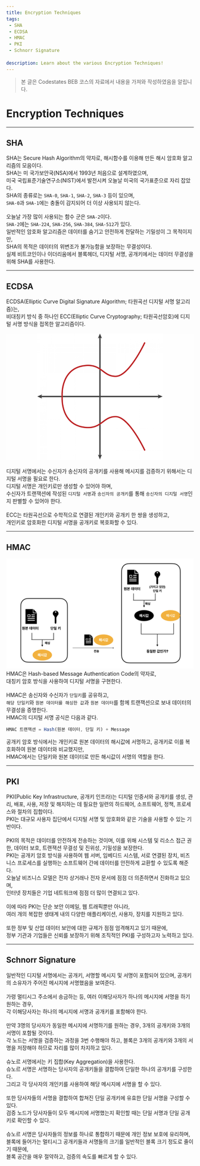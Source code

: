 ```yaml
---
title: Encryption Techniques
tags: 
 - SHA
 - ECDSA
 - HMAC
 - PKI
 - Schnorr Signature

description: Learn about the various Encryption Techniques!
---
```


> 본 글은 Codestates BEB 코스의 자료에서 내용을 가져와 작성하였음을 알립니다.  

# Encryption Techniques

---

## SHA
SHA는 Secure Hash Algorithm의 약자로, 해시함수를 이용해 만든 해시 암호화 알고리즘의 모음이다.  
SHA는 미 국가보안국(NSA)에서 1993년 처음으로 설계하였으며,  
미국 국립표준기술연구소(NIST)에서 발전시켜 오늘날 미국의 국가표준으로 자리 잡았다.
<br>
SHA의 종류로는 `SHA-0`, `SHA-1`, `SHA-2`, `SHA-3` 등이 있으며,  
`SHA-0`과 `SHA-1`에는 충돌이 감지되어 더 이상 사용되지 않는다.  
<br>
오늘날 가장 많이 사용되는 함수 군은 `SHA-2`이다.  
`SHA-2`에는 `SHA-224`, `SHA-256`, `SHA-384`, `SHA-512`가 있다.
<br>
일반적인 암호화 알고리즘은 데이터를 숨기고 안전하게 전달하는 기밀성이 그 목적이지만,  
SHA의 목적은 데이터의 위변조가 불가능함을 보장하는 무결성이다.  
실제 비트코인이나 이더리움에서 블록헤더, 디지털 서명, 공개키에서는 데이터 무결성을 위해 SHA를 사용한다.

---

## ECDSA
ECDSA(Elliptic Curve Digital Signature Algorithm; 타원곡선 디지털 서명 알고리즘)는,  
비대칭키 방식 중 하나인 ECC(Elliptic Curve Cryptography; 타원곡선암호)에 디지털 서명 방식을 접목한 알고리즘이다.  
<br>
![ecc-eclipse](../../assets/img/ecc-eclipse.png)  
<br>
디지털 서명에서는 수신자가 송신자의 공개키를 사용해 메시지를 검증하기 위해서는 디지털 서명을 필요로 한다.  
디지털 서명은 개인키로만 생성할 수 있어야 하며,  
수신자가 트랜잭션에 작성된 `디지털 서명`과 `송신자의 공개키`를 통해 `송신자의 디지털 서명`인지 판별할 수 있어야 한다.  
<br>
ECC는 타원곡선으로 수학적으로 연결된 개인키와 공개키 한 쌍을 생성하고,  
개인키로 암호화한 디지털 서명을 공개키로 복호화할 수 있다.

---

## HMAC
![hmac](../../assets/img/hmac.png)  
HMAC은 Hash-based Message Authentication Code의 약자로,  
대칭키 암호 방식을 사용하여 디지털 서명을 구현한다.  
<br>
HMAC은 송신자와 수신자가 `단일키`를 공유하고,  
`해당 단일키`와 `원본 데이터를 해싱한 값`과 `원본 데이터`를 함께 트랜잭션으로 보내 데이터의 무결성을 증명한다.
<br>
HMAC의 디지털 서명 공식은 다음과 같다.

```javascript
HMAC 트랜잭션 = Hash(원본 데이터, 단일 키) + Message
```

공개키 암호 방식에서는 개인키로 원본 데이터의 해시값에 서명하고, 공개키로 이를 복호화하여 원본 데이터와 비교했지만,  
HMAC에서는 단일키와 원본 데이터로 만든 해시값이 서명의 역할을 한다.

---

## PKI
PKI(Public Key Infrastructure, 공개키 인프라)는 디지털 인증서와 공개키를 생성, 관리, 배포, 사용, 저장 및 해지하는 데 필요한 일련의 하드웨어, 소프트웨어, 정책, 프로세스와 절차의 집합이다.  
PKI는 대규모 사용자 집단에서 디지털 서명 및 암호화와 같은 기술을 사용할 수 있는 기반이다.  
<br>
PKI의 목적은 데이터를 안전하게 전송하는 것이며, 이를 위해 시스템 및 리소스 접근 권한, 데이터 보호, 트랜잭션 무결성 및 진위성, 기밀성을 보장한다.
<br>
PKI는 공개키 암호 방식을 사용하여 웹 서버, 임베디드 시스템, 서로 연결된 장치, 비즈니스 프로세스를 실행하는 소프트웨어 간에 데이터를 안전하게 교환할 수 있도록 해준다.  
오늘날 비즈니스 모델은 전자 상거래나 전자 문서에 점점 더 의존하면서 진화하고 있으며,  
인터넷 장치들은 기업 네트워크에 점점 더 많이 연결되고 있다.  
<br>
이에 따라 PKI는 단순 보안 이메일, 웹 트래픽뿐만 아니라,  
여러 개의 복잡한 생태계 내의 다양한 애플리케이션, 사용자, 장치를 지원하고 있다.  
<br>
또한 정부 및 산업 데이터 보안에 대한 규제가 점점 엄격해지고 있기 때문에,  
정부 기관과 기업들은 신뢰를 보장하기 위해 조직적인 PKI를 구성하고자 노력하고 있다.

---

## Schnorr Signature
일반적인 디지털 서명에서는 공개키, 서명할 메시지 및 서명이 포함되어 있으며, 공개키의 소유자가 주어진 메시지에 서명했음을 보여준다.  
<br>
가령 멀티시그 주소에서 송금하는 등, 여러 이해당사자가 하나의 메시지에 서명을 하기 원하는 경우,  
각 이해당사자는 하나의 메시지에 서명과 공개키를 포함해야 한다.  
<br>
만약 3명의 당사자가 동일한 메시지에 서명하기를 원하는 경우, 3개의 공개키와 3개의 서명이 포함될 것이다.  
각 노드는 서명을 검증하는 과정을 3번 수행해야 하고, 블록은 3개의 공개키와 3개의 서명을 저장해야 하므로 자리를 많이 차지하고 있다.  
<br>
슈노르 서명에서는 키 집합(Key Aggregation)을 사용한다.  
슈노르 서명은 서명하는 당사자의 공개키들을 결합하여 단일한 하나의 공개키를 구성한다.  
그리고 각 당사자의 개인키를 사용하여 해당 메시지에 서명을 할 수 있다.  
<br>
또한 당사자들의 서명을 결합하여 합쳐진 단일 공개키에 유효한 단일 서명을 구성할 수 있다.  
검증 노드가 당사자들이 모두 메시지에 서명했는지 확인할 때는 단일 서명과 단일 공개키로 확인할 수 있다.  
<br>
슈노르 서명은 당사자들의 정보를 하나로 통합하기 때문에 개인 정보 보호에 유리하며,  
블록에 들어가는 멀티시그 공개키들과 서명들의 크기를 일반적인 블록 크기 정도로 줄이기 때문에,  
블록 공간을 매우 절약하고, 검증의 속도를 빠르게 할 수 있다.